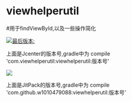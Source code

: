 # viewhelperutil

#用于findViewById,以及一些操作简化

[ ![最后版本:](https://api.bintray.com/packages/w1010479088/maven/viewhelperutil/images/download.svg) ](https://bintray.com/w1010479088/maven/viewhelperutil/_latestVersion)

上面是Jcenter的版本号,gradle中为 compile 'com.viewhelperutil:viewhelperutil:版本号'


[![](https://jitpack.io/v/w1010479088/viewhelperutil.svg)](https://jitpack.io/#w1010479088/viewhelperutil)

上面是JitPack的版本号,gradle中为 compile 'com.github.w1010479088:viewhelperutil:版本号'

